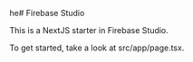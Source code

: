 he# Firebase Studio

This is a NextJS starter in Firebase Studio.

To get started, take a look at src/app/page.tsx.
